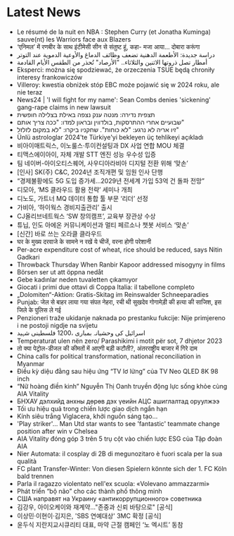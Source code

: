 # Latest News
-  Le résumé de la nuit en NBA : Stephen Curry (et Jonatha Kuminga) sauve(nt) les Warriors face aux Blazers
-  ‘एनिमल’ में रणबीर के साथ इंटीमेसी सीन से संतुष्ट हूं, कहा- मजा आया… दोबारा करूंगा
-  دراسة جديدة: الأطعمة الدهنية تضعف وظائف الدماغ والأوعية الدموية عند التوتر
-  أمطار تصل ذروتها الاثنين والثلاثاء.. "الأرصاد" تُحذر من الطقس الأيام القادمة
-  Eksperci: można się spodziewać, że orzeczenia TSUE będą chroniły interesy frankowiczów
-  Villeroy: kwestia obniżek stóp EBC może pojawić się w 2024 roku, ale nie teraz
-  News24 | 'I will fight for my name': Sean Combs denies 'sickening' gang-rape claims in new lawsuit
-  תצפית נדירה: מנטה ענק נצפה באילת בצלילה חופשית
-  שבועיים אחרי ההתרסקות, בולדווין ובראון למדו: "ככה צריך אותם"
-  זיו אריה לא נרגע: "לא כוחות". שחקניו ביקרו: "לא במקום לזלזל"
-  Ünlü astrologlar 2024'te Türkiye'yi bekleyen üç tehlikeyi açıkladı
-  비아이매트릭스, 이노룰스·투이컨설팅과 DX 사업 연합 MOU 체결
-  티맥스에이아이, 자체 개발 STT 엔진 성능 우수성 입증
-  팀 네이버-아이오티스퀘어, 사우디아라비아 디지털 전환 위해 ‘맞손’
-  [인사] SK(주) C&C, 2024년 조직개편 및 임원 인사 단행
-  “경제불황에도 5G 도입 증가세…2029년 전세계 가입 53억 건 돌파 전망”
-  디모아, ‘MS 클라우드 활용 전략’ 세미나 개최
-  디노도, 가트너 MQ 데이터 통합 툴 부문 ‘리더’ 선정
-  가비아, ‘하이웍스 경비지출관리’ 출시
-  CJ올리브네트웍스 ‘SW 창의캠프’, 교육부 장관상 수상
-  튜닙, 인도 아에온 커뮤니케이션과 멀티 페르소나 챗봇 서비스 ‘맞손’
-  [신간] 바로 쓰는 오라클 클라우드
-  घर के मुख्य दरवाजे के सामने न रखें ये चीजें, वरना होगी परेशानी
-  Per-acre expenditure cost of wheat, rice should be reduced, says Nitin Gadkari
-  Throwback Thursday When Ranbir Kapoor addressed misogyny in films
-  Börsen ser ut att öppna nedåt
-  Gebe kadınlar neden tuvaletten çıkamıyor
-  Giocati i primi due ottavi di Coppa Italia: il tabellone completo
-  „Dolomiten“-Aktion: Gratis-Skitag im Reinswalder Schneeparadies
-  Punjab: जेल से बाहर लाया गया संपत नेहरा, रची थी सुखदेव गोगामेड़ी की हत्या की साजिश, इस जिले के पुलिस ले गई
-  Penzioneri traže ukidanje naknada po prestanku fukcije: Nije primjereno i ne postoji nigdje na svijetu
-  اسرائیل کی وحشیانہ بمباری ،1200 فلسطینی شہید
-  Temperaturat ulen nën zero/ Parashikimi i motit për sot, 7 dhjetor 2023
-  तो क्या पेट्रोल-डीजल की कीमतों में आएगी बड़ी कटौती?, अंतरराष्ट्रीय बाजार में गिरे दाम
-  China calls for political transformation, national reconciliation in Myanmar
-  Điều kỳ diệu đằng sau hiệu ứng “TV lơ lửng” của TV Neo QLED 8K 98 inch
-  “Nữ hoàng điền kinh” Nguyễn Thị Oanh truyền động lực sống khỏe cùng AIA Vitality
-  БНХАУ дэлхийд анхны дөрөв дэх үеийн АЦС ашиглалтад оруулжээ
-  Tối ưu hiệu quả trong chiến lược giao dịch ngắn hạn
-  Kính siêu trắng Viglacera, khởi nguồn sáng tạo…
-  'Play striker'... Man Utd star wants to see 'fantastic' teammate change position after win v Chelsea
-  AIA Vitality đóng góp 3 trên 5 trụ cột vào chiến lược ESG của Tập đoàn AIA
-  Nier Automata: il cosplay di 2B di megunozitaro è fuori scala per la sua qualità
-  FC plant Transfer-Winter: Von diesen Spielern könnte sich der 1. FC Köln bald trennen
-  Parla il ragazzo violentato nell'ex scuola: «Volevano ammazzarmi»
-  Phát triển “bộ não” cho các thành phố thông minh
-  США направят на Украину «антикоррупционного» советника
-  김강우, 아이오케이와 재계약…"존중과 신뢰 바탕으로" [공식]
-  이상민·이현이·김지은, 'SBS 연예대상' 3MC 확정 [공식]
-  윤두식 지란지교시큐리티 대표, 마약 근절 캠페인 ‘노 엑시트’ 동참
